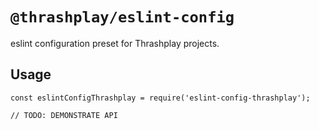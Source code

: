 # `@thrashplay/eslint-config`

eslint configuration preset for Thrashplay projects.

## Usage

```
const eslintConfigThrashplay = require('eslint-config-thrashplay');

// TODO: DEMONSTRATE API
```
